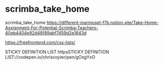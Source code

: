 # scrimba_take_home
scrimba_take_home
https://different-marmoset-f7b.notion.site/Take-Home-Assignment-For-Potential-Scrimba-Teachers-40eb4404e92d48f89abf7459d2e1843d

https://freefrontend.com/css-lists/

STICKY DEFINITION LIST
httpsSTICKY DEFINITION LIST://codepen.io/chriscoyier/pen/gOxgYxO
